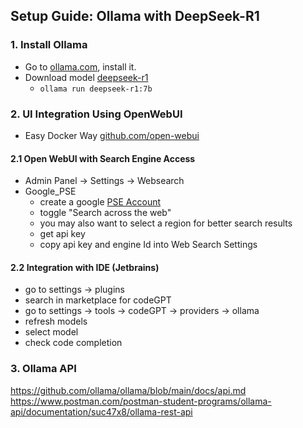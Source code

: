 ## Setup Guide: Ollama with DeepSeek-R1

### 1. Install Ollama

* Go to [ollama.com](https://ollama.com/), install it.
* Download model [deepseek-r1](https://ollama.com/library/deepseek-r1)
  * `ollama run deepseek-r1:7b`

### 2. UI Integration Using OpenWebUI


* Easy Docker Way  [github.com/open-webui](https://github.com/open-webui/open-webui?tab=readme-ov-file#installation-with-default-configuration)

#### 2.1 Open WebUI with Search Engine Access
* Admin Panel -> Settings -> Websearch
* Google_PSE
  * create a google [PSE Account](https://programmablesearchengine.google.com/)
  * toggle "Search across the web"
  * you may also want to select a region for better search results
  * get api key
  * copy api key and engine Id into Web Search Settings

#### 2.2 Integration with IDE (Jetbrains)

* go to settings -> plugins
* search in marketplace for codeGPT
* go to settings -> tools -> codeGPT -> providers -> ollama
* refresh models
* select model
* check code completion


### 3. Ollama API
   https://github.com/ollama/ollama/blob/main/docs/api.md
   https://www.postman.com/postman-student-programs/ollama-api/documentation/suc47x8/ollama-rest-api

